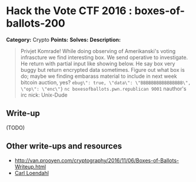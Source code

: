 # Hack the Vote CTF 2016 : boxes-of-ballots-200

**Category:** Crypto
**Points:**
**Solves:**
**Description:**

> Privjet Komrade! While doing observing of Amerikanski's voting infrascture we find interesting box. We send operative to investigate. He return with partial input like showing below. He say box very buggy but return encrypted data sometimes. Figure out what box is do; maybe we finding embarass material to include in next week bitcoin auction, yes? `ebug\": true, \"data\": \"BBBBBBBBBBBBBBBB\", \"op\": \"enc\"}` `nc boxesofballots.pwn.republican 9001` nauthor's irc nick: Unix-Dude

## Write-up

(TODO)

## Other write-ups and resources

* http://van.prooyen.com/cryptography/2016/11/06/Boxes-of-Ballots-Writeup.html
* [Carl Loendahl](https://github.com/grocid/CTF/tree/master/Hack%20the%20vote/2016#boxes-of-ballots-200-p)
